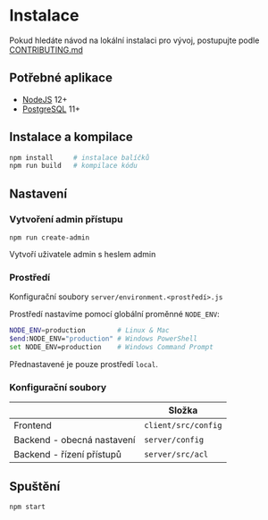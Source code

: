 # Instalace

Pokud hledáte návod na lokální instalaci pro vývoj, postupujte podle [CONTRIBUTING.md](CONTRIBUTING.md)

## Potřebné aplikace

 - [NodeJS](https://nodejs.org) 12+
 - [PostgreSQL](https://www.postgresql.org/download/) 11+

## Instalace a kompilace

```sh
npm install     # instalace balíčků
npm run build   # kompilace kódu
```

## Nastavení

### Vytvoření admin přístupu

```
npm run create-admin
```

Vytvoří uživatele admin s heslem admin

### Prostředí

Konfigurační soubory `server/environment.<prostředí>.js`

Prostředí nastavíme pomocí globální proměnné `NODE_ENV`:

```sh
NODE_ENV=production        # Linux & Mac
$end:NODE_ENV="production" # Windows PowerShell
set NODE_ENV=production    # Windows Command Prompt
```

Přednastavené je pouze prostředí `local`.

### Konfigurační soubory

|                            | Složka              |
|----------------------------|---------------------|
| Frontend                   | `client/src/config` |
| Backend - obecná nastavení | `server/config`     |
| Backend - řízení přístupů  | `server/src/acl`    |


## Spuštění

```sh
npm start
```
